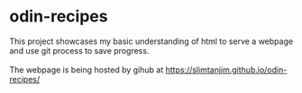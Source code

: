 # odin-recipes

This project showcases my basic understanding of 
html to serve a webpage and use git process to save progress. <br /> <br />
The webpage is being hosted by gihub at https://slimtanjim.github.io/odin-recipes/ 


